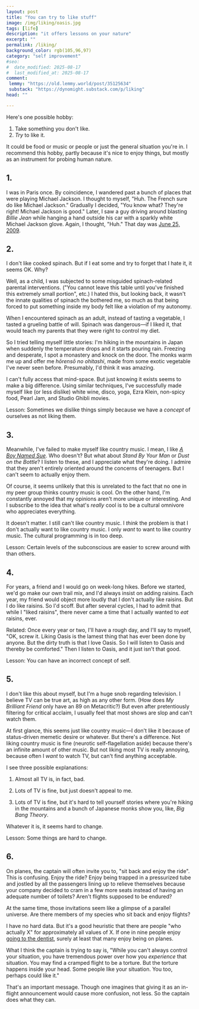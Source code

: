 ```yaml
---
layout: post
title: "You can try to like stuff"
image: /img/liking/oasis.jpg
tags: [life]
description: "it offers lessons on your nature"
excerpt: ""
permalink: /liking/
background_color: rgb(105,96,97)
category: "self improvement"
#seo:
#  date_modified: 2025-08-17
#  last_modified_at: 2025-08-17
comment:
 lemmy: "https://old.lemmy.world/post/35125634"
 substack: "https://dynomight.substack.com/p/liking"
head: ""

---
```


Here's one possible hobby:

1. Take something you don't like.
2. *Try* to like it.

It could be food or music or people or just the general situation you're in. I recommend this hobby, partly because it's nice to enjoy things, but mostly as an instrument for probing human nature.

## 1.

I was in Paris once. By coincidence, I wandered past a bunch of places that were playing Michael Jackson. I thought to myself, "Huh. The French sure do like Michael Jackson." Gradually I decided, "You know what? They're right! Michael Jackson is good." Later, I saw a guy driving around blasting *Billie Jean* while hanging a hand outside his car with a sparkly white Michael Jackson glove. Again, I thought, "Huh." That day was [June 25, 2009](https://en.wikipedia.org/wiki/Death_of_Michael_Jackson).

## 2.

I don't like cooked spinach. But if I eat some and try to forget that I hate it, it seems OK. Why?

Well, as a child, I was subjected to some misguided spinach-related parental interventions. ("You cannot leave this table until you've finished this extremely small portion", etc.) I hated this, but looking back, it wasn't the innate qualities of spinach the bothered me, so much as that being forced to put something inside my body felt like a violation of my autonomy.

When I encountered spinach as an adult, instead of tasting a vegetable, I tasted a grueling battle of will. Spinach was dangerous—if I liked it, that would teach my parents that they were right to control my diet.

So I tried telling myself little stories: I'm hiking in the mountains in Japan when suddenly the temperature drops and it starts pouring rain. Freezing and desperate, I spot a monastery and knock on the door. The monks warm me up and offer me *hōrensō no ohitashi*, made from some exotic vegetable I've never seen before. Presumably, I'd think it was amazing.

I can't fully access that mind-space. But just knowing it exists seems to make a big difference. Using similar techniques, I've successfully made myself like (or less dislike) white wine, disco, yoga, Ezra Klein, non-spicy food, Pearl Jam, and Studio Ghibli movies.

Lesson: Sometimes we dislike things simply because we have a *concept* of ourselves as not liking them.

## 3.

Meanwhile, I've failed to make myself like country music. I mean, I like [*A Boy Named Sue*](https://www.youtube.com/watch?v=WOHPuY88Ry4). Who doesn't? But what about *Stand By Your Man* or *Dust on the Bottle*? I listen to these, and I appreciate what they're doing. I admire that they aren't entirely oriented around the concerns of teenagers. But I can't seem to actually enjoy them.

Of course, it seems unlikely that this is unrelated to the fact that no one in my peer group thinks country music is cool. On the other hand, I'm constantly annoyed that my opinions aren't more unique or interesting. And I subscribe to the idea that what's *really* cool is to be a cultural omnivore who appreciates everything.

It doesn't matter. I still can't like country music. I *think* the problem is that I don't actually want to like country music. I only *want* to want to like country music. The cultural programming is in too deep.

Lesson: Certain levels of the subconscious are easier to screw around with than others.

## 4.

For years, a friend and I would go on week-long hikes. Before we started, we'd go make our own trail mix, and I'd always insist on adding raisins. Each year, my friend would object more loudly that I don't actually like raisins. But I do like raisins. So I'd scoff. But after several cycles, I had to admit that while I "liked raisins", there never came a time that I actually wanted to *eat* raisins, ever.

Related: Once every year or two, I'll have a rough day, and I'll say to myself, "OK, screw it. Liking Oasis is the lamest thing that has ever been done by anyone. But the dirty truth is that I love Oasis. So I will listen to Oasis and thereby be comforted." Then I listen to Oasis, and it just isn't that good.

Lesson: You can have an incorrect concept of self.

## 5.

I don't like this about myself, but I'm a huge snob regarding television. I believe TV can be true art, as high as any other form. (How does *My Brilliant Friend* only have an 89 on Metacritic?) But even after pretentiously filtering for critical acclaim, I usually feel that most shows are slop and can't watch them.

At first glance, this seems just like country music—I don't like it because of status-driven memetic desire or whatever. But there's a difference. Not liking country music is fine (neurotic self-flagellation aside) because there's an infinite amount of other music. But not liking most TV is really annoying, because often I *want* to watch TV, but can't find anything acceptable.

I see three possible explanations:

1. Almost all TV is, in fact, bad.

2. Lots of TV is fine, but just doesn't appeal to me.

3. Lots of TV is fine, but it's hard to tell yourself stories where you're hiking in the mountains and a bunch of Japanese monks show you, like, *Big Bang Theory*.

Whatever it is, it seems hard to change.

Lesson: Some things are hard to change.

## 6.

On planes, the captain will often invite you to, "sit back and enjoy the ride". This is confusing. Enjoy the ride? Enjoy being trapped in a pressurized tube and jostled by all the passengers lining up to relieve themselves because your company decided to cram in a few more seats instead of having an adequate number of toilets? Aren't flights supposed to be endured?

At the same time, those invitations seem like a glimpse of a parallel universe. Are there members of my species who sit back and enjoy flights?

I have no hard data. But it's a good heuristic that there are people "who actually X" for approximately all values of X. If one in nine people enjoy [going to the dentist](https://doi.org/10.1111/joor.13305), surely at least that many enjoy being on planes.

What I think the captain is trying to say is, "While you can't always control your situation, you have tremendous power over how you *experience* that situation. You may find a cramped flight to be a torture. But the torture happens inside your head. Some people like your situation. You too, perhaps could like it."

That's an important message. Though one imagines that giving it as an in-flight announcement would cause more confusion, not less. So the captain does what they can.
